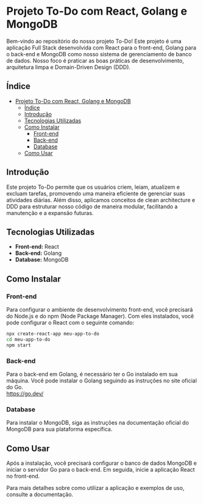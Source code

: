 # Projeto To-Do com React, Golang e MongoDB

Bem-vindo ao repositório do nosso projeto To-Do! Este projeto é uma aplicação Full Stack desenvolvida com React para o front-end, Golang para o back-end e MongoDB como nosso sistema de gerenciamento de banco de dados. Nosso foco é praticar as boas práticas de desenvolvimento, arquitetura limpa e Domain-Driven Design (DDD).

## Índice

- [Projeto To-Do com React, Golang e MongoDB](#projeto-to-do-com-react-golang-e-mongodb)
  - [Índice](#índice)
  - [Introdução](#introdução)
  - [Tecnologias Utilizadas](#tecnologias-utilizadas)
  - [Como Instalar](#como-instalar)
    - [Front-end](#front-end)
    - [Back-end](#back-end)
    - [Database](#database)
  - [Como Usar](#como-usar)

## Introdução

Este projeto To-Do permite que os usuários criem, leiam, atualizem e excluam tarefas, promovendo uma maneira eficiente de gerenciar suas atividades diárias. Além disso, aplicamos conceitos de clean architecture e DDD para estruturar nosso código de maneira modular, facilitando a manutenção e a expansão futuras.

## Tecnologias Utilizadas

- **Front-end:** React
- **Back-end:** Golang
- **Database:** MongoDB

## Como Instalar

### Front-end

Para configurar o ambiente de desenvolvimento front-end, você precisará do Node.js e do npm (Node Package Manager). Com eles instalados, você pode configurar o React com o seguinte comando:

```bash
npx create-react-app meu-app-to-do
cd meu-app-to-do
npm start
```

### Back-end
Para o back-end em Golang, é necessário ter o Go instalado em sua máquina. Você pode instalar o Golang seguindo as instruções no site oficial do Go.<br> https://go.dev/


### Database
Para instalar o MongoDB, siga as instruções na documentação oficial do MongoDB para sua plataforma específica.

## Como Usar
Após a instalação, você precisará configurar o banco de dados MongoDB e iniciar o servidor Go para o back-end. Em seguida, inicie a aplicação React no front-end.

Para mais detalhes sobre como utilizar a aplicação e exemplos de uso, consulte a documentação.